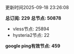 更新时间2025-09-18 23:26:08

**总订阅: 229**
**总节点: 50878**
- vless节点: 25894
- hysteria2节点: 22

**google ping有效节点: 459**
